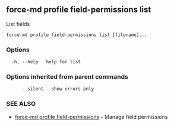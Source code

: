 ## force-md profile field-permissions list

List fields

```
force-md profile field-permissions list [filename]...
```

### Options

```
  -h, --help   help for list
```

### Options inherited from parent commands

```
      --silent   show errors only
```

### SEE ALSO

* [force-md profile field-permissions](force-md_profile_field-permissions.md)	 - Manage field permissions

